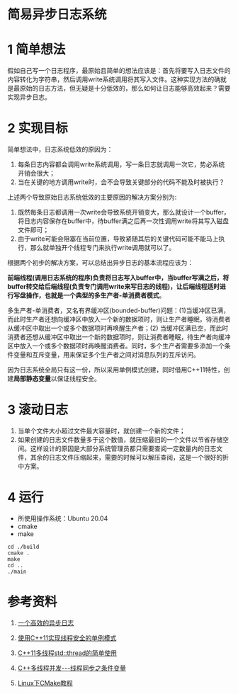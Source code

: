 # 简易异步日志系统

# 1 简单想法

假如自己写一个日志程序，最原始且简单的想法应该是：首先将要写入日志文件的内容转化为字符串，然后调用write系统调用将其写入文件。这种实现方法的确就是最原始的日志方法，但无疑是十分低效的，那么如何让日志能够高效起来？需要实现异步日志。

# 2 实现目标

简单想法中，日志系统低效的原因为：

1. 每条日志内容都会调用write系统调用，写一条日志就调用一次它，势必系统开销会很大；
2. 当在关键的地方调用write时，会不会导致关键部分的代码不能及时被执行？

上述两个导致原始日志系统低效的主要原因的解决方案分别为:

1. 既然每条日志都调用一次write会导致系统开销变大，那么就设计一个buffer，将日志内容保存在buffer中，待buffer满之后再一次性调用write将其写入磁盘文件即可；
2. 由于write可能会阻塞在当前位置，导致紧随其后的关键代码可能不能马上执行，那么就单独开个线程专门来执行write调用就可以了。

根据两个初步的解决方案，可以总结出异步日志的基本流程应该为：

**前端线程(调用日志系统的程序)负责将日志写入buffer中，当buffer写满之后，将buffer转交给后端线程(负责专门调用write来写日志的线程)，让后端线程适时进行写盘操作，也就是一个典型的多生产者-单消费者模式**。

多生产者-单消费者，又名有界缓冲区(bounded-buffer)问题：(1)当缓冲区已满，而此时生产者还想向缓冲区中放入一个新的数据项时，则让生产者睡眠，待消费者从缓冲区中取出一个或多个数据项时再唤醒生产者；(2)
当缓冲区满已空，而此时消费者还想从缓冲区中取出一个新的数据项时，则让消费者睡眠，待生产者向缓冲区中放入一个或多个数据项时再唤醒消费者。同时，多个生产者需要多添加一个条件变量和互斥变量，用来保证多个生产者之间对消息队列的互斥访问。

因为日志系统全局只有这一份，所以采用单例模式创建，同时借用C++11特性，创建**局部静态变量**以保证线程安全。

# 3 滚动日志

1. 当单个文件大小超过文件最大容量时，就创建一个新的文件；
2. 如果创建的日志文件数量多于这个数值，就压缩最旧的一个文件以节省存储空间。这样设计的原因是大部分系统管理员都只需要查阅一定数量内的日志文件，其余的日志文件压缩起来，需要的时候可以解压查阅，这是一个很好的折中方案。

# 4 运行

- 所使用操作系统：Ubuntu 20.04
- cmake
- make

```shell
cd ./build
cmake .
make
cd ..
./main
```

# 参考资料

1. [一个高效的异步日志](https://www.cnblogs.com/firstdream/p/6807706.html)

2. [使用C++11实现线程安全的单例模式](https://blog.csdn.net/zyhse/article/details/105336468)

3. [C++11多线程std::thread的简单使用](https://www.cnblogs.com/lifan3a/articles/7538472.html)

4. [C++多线程并发---线程同步之条件变量](https://blog.csdn.net/m0_37621078/article/details/89766449)

5. [Linux下CMake教程](https://blog.csdn.net/whahu1989/article/details/82078563)

